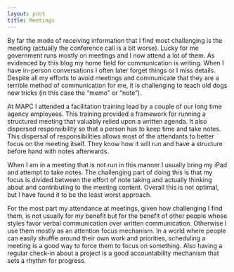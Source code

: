 ```yaml
---
layout: post
title: Meetings
---
```

By far the mode of receiving information that I find most challenging is the meeting (actually the conference call is a bit worse). Lucky for me government runs mostly on meetings and I now attend a lot of them. As evidenced by this blog my home field for communication is writing. When I have in-person conversations I often later forget things or I miss details. Despite all my efforts to avoid meetings and communicate that they are a terrible method of communication for me, it is challenging to teach old dogs new tricks (in this case the “memo” or “note”).

At MAPC I attended a facilitation training lead by a couple of our long time agency employees. This training provided a framework for running a structured meeting that valuably relied upon a written agenda. It also dispersed responsibility so that a person has to keep time and take notes. This dispersal of responsibilities allows most of the attendants to better focus on the meeting itself. They know how it will run and have a structure before hand with notes afterwards.

When I am in a meeting that is not run in this manner I usually bring my iPad and attempt to take notes. The challenging part of doing this is that my focus is divided between the effort of note taking and actually thinking about and contributing to the meeting content. Overall this is not optimal, but I have found it to be the least worst approach.

For the most part my attendance at meetings, given how challenging I find them, is not usually for my benefit but for the benefit of other people whose styles favor verbal communication over written communication. Otherwise I use them mostly as an attention focus mechanism. In a world where people can easily shuffle around their own work and priorities, scheduling a meeting is a good way to force them to focus on something. Also having a regular check-in about a project is a good accountability mechanism that sets a rhythm for progress. 
